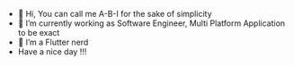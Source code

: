 - 👋 Hi, You can call me A-B-I for the sake of simplicity
- 👀 I’m currently working as Software Engineer, Multi Platform Application to be exact
- 🌱 I’m a Flutter nerd
- Have a nice day !!!

<!---
khafabi/khafabi is a ✨ special ✨ repository because its `README.md` (this file) appears on your GitHub profile.
You can click the Preview link to take a look at your changes.
--->
